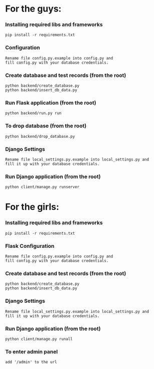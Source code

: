 # For the guys:

### Installing required libs and frameworks
```
pip install -r requirements.txt
```
### Configuration
```
Rename file config.py.example into config.py and 
fill config.py with your database credentials.
```
### Create database and test records (from the root)
```
python backend/create_database.py
python backend/insert_db_data.py
```

### Run Flask application (from the root)
```
python backend/run.py run
```

### To drop database (from the root)
```
python backend/drop_database.py
```

### Django Settings
```
Rename file local_settings.py.example into local_settings.py and
fill it up with your database credentials.
```

### Run Django application (from the root)
```
python client/manage.py runserver
```

#
# For the girls:

### Installing required libs and frameworks
```
pip install -r requirements.txt
```
### Flask Configuration
```
Rename file config.py.example into config.py and
fill config.py with your database credentials.
```

### Create database and test records (from the root)
```
python backend/create_database.py
python backend/insert_db_data.py
```

### Django Settings
```
Rename file local_settings.py.example into local_settings.py and
fill it up with your database credentials.
```

### Run Django application (from the root)
```
python client/manage.py runall
```

### To enter admin panel
```
add '/admin' to the url
```
